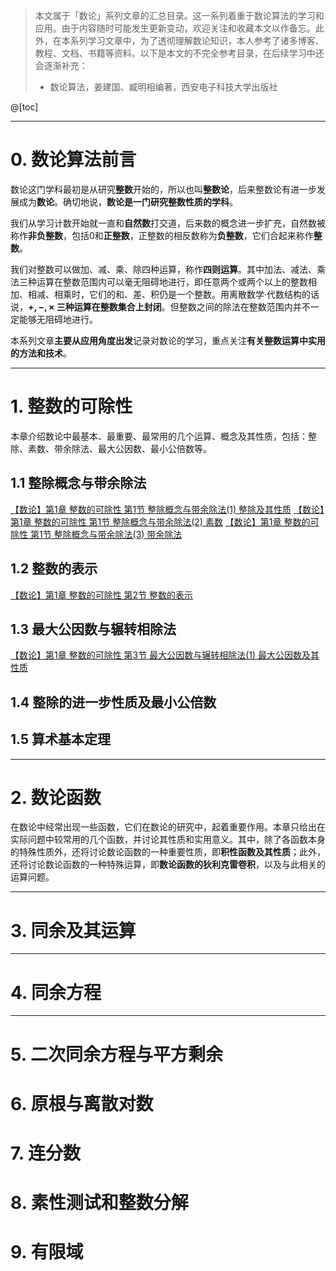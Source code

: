   > 本文属于「数论」系列文章的汇总目录。这一系列着重于数论算法的学习和应用。由于内容随时可能发生更新变动，欢迎关注和收藏本文以作备忘。此外，在本系列学习文章中，为了透彻理解数论知识，本人参考了诸多博客、教程、文档、书籍等资料。以下是本文的不完全参考目录，在后续学习中还会逐渐补充：
> - 数论算法，姜建国、臧明相编著，西安电子科技大学出版社

 
@[toc]

---
# 0. 数论算法前言
数论这门学科最初是从研究**整数**开始的，所以也叫**整数论**，后来整数论有进一步发展成为**数论**。确切地说，**数论是一门研究整数性质的学科**。

我们从学习计数开始就一直和**自然数**打交道，后来数的概念进一步扩充，自然数被称作**非负整数**，包括0和**正整数**，正整数的相反数称为**负整数**，它们合起来称作**整数**。

我们对整数可以做加、减、乘、除四种运算，称作**四则运算**。其中加法、减法、乘法三种运算在整数范围内可以毫无阻碍地进行，即任意两个或两个以上的整数相加、相减、相乘时，它们的和、差、积仍是一个整数。用离散数学·代数结构的话说，**$+, -, \times$ 三种运算在整数集合上封闭**。但整数之间的除法在整数范围内并不一定能够无阻碍地进行。

本系列文章**主要从应用角度出发**记录对数论的学习，重点关注**有关整数运算中实用的方法和技术**。

---
# 1. 整数的可除性
本章介绍数论中最基本、最重要、最常用的几个运算、概念及其性质，包括：整除、素数、带余除法、最大公因数、最小公倍数等。
## 1.1 整除概念与带余除法
[【数论】第1章 整数的可除性 第1节 整除概念与带余除法(1) 整除及其性质](https://memcpy0.blog.csdn.net/article/details/121160470)
[【数论】第1章 整数的可除性 第1节 整除概念与带余除法(2) 素数](https://memcpy0.blog.csdn.net/article/details/121177431)
[【数论】第1章 整数的可除性 第1节 整除概念与带余除法(3) 带余除法](https://memcpy0.blog.csdn.net/article/details/121180524)

## 1.2 整数的表示
[【数论】第1章 整数的可除性 第2节 整数的表示](https://memcpy0.blog.csdn.net/article/details/121213425)
## 1.3 最大公因数与辗转相除法
[【数论】第1章 整数的可除性 第3节 最大公因数与辗转相除法(1) 最大公因数及其性质]()

## 1.4 整除的进一步性质及最小公倍数

## 1.5 算术基本定理


---
# 2. 数论函数
在数论中经常出现一些函数，它们在数论的研究中，起着重要作用。本章只给出在实际问题中较常用的几个函数，并讨论其性质和实用意义。其中，除了各函数本身的特殊性质外，还将讨论数论函数的一种重要性质，即**积性函数及其性质**；此外，还将讨论数论函数的一种特殊运算，即**数论函数的狄利克雷卷积**，以及与此相关的运算问题。

---
# 3. 同余及其运算


---
# 4. 同余方程


---
# 5. 二次同余方程与平方剩余

# 6. 原根与离散对数

# 7. 连分数

# 8. 素性测试和整数分解

# 9. 有限域

